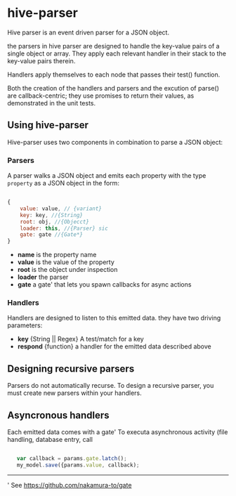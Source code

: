 # hive-parser

Hive parser is an event driven parser for a JSON object.

the parsers in hive parser are designed to handle the key-value pairs of a single object or array. They apply each
relevant handler in their stack to the key-value pairs therein.

Handlers apply themselves to each node that passes their test() function.

Both the creation of the handlers and parsers and the excution of parse() are callback-centric; they use promises to
return their values, as demonstrated in the unit tests.

## Using hive-parser

Hive-parser uses two components in combination to parse a JSON object:

### Parsers

A parser walks a JSON object and emits each property with the type `property`
as a JSON object in the form:

``` javascript

{
    value: value, // {variant}
    key: key, //{String}
    root: obj, //{Objecct}
    loader: this, //{Parser} sic
    gate: gate //{Gate*}
}

```

* **name** is the property name
* **value** is the value of the property
* **root** is the object under inspection
* **loader** the parser
* **gate** a gate&apos; that lets you spawn callbacks for async actions

### Handlers

Handlers are designed to listen to this emitted data. they have two driving parameters:

* **key** {String || Regex} A test/match for a key
* **respond** {function} a handler for the emitted data described above

## Designing recursive parsers

Parsers do not automatically recurse. To design a recursive parser, you must create new parsers within your handlers.

## Asyncronous handlers

Each emitted data comes with a gate&apos; To executa asynchronous activity (file handling, database entry, call

``` javascript

   var callback = params.gate.latch();
   my_model.save({params.value, callback);


```

--------------
&apos; See https://github.com/nakamura-to/gate
